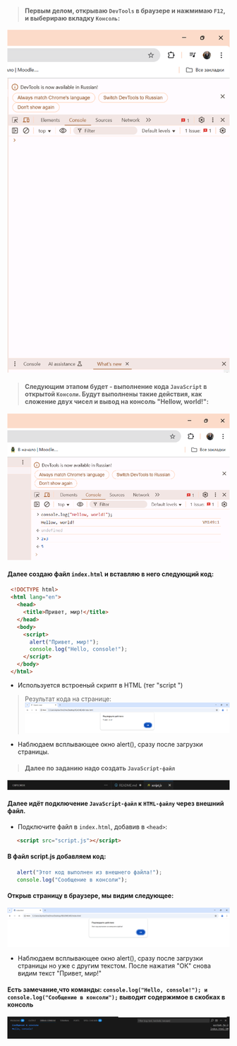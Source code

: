 >#### Первым делом, открываю  `DevTools` в браузере и нажмимаю `F12`, и выберираю вкладку `Консоль`:
![](Images/consol.png)


>#### Следующим этапом будет - выполнение кода `JavaScript` в открытой `Консоли`. Будут выполнены такие действия, как сложение двух чисел и вывод на консоль "Hellow, world!":
![](Images/FIRST.png)


#### Далее создаю файл `index.html` и вставляю в него следующий код:
  ```html
   <!DOCTYPE html>
   <html lang="en">
     <head>
       <title>Привет, мир!</title>
     </head>
     <body>
       <script>
         alert("Привет, мир!");
         console.log("Hello, console!");
       </script>
     </body>
   </html>
   ```
   - Используется  встроеный скрипт в HTML (тег "script ")

>Результат кода на странице:
![](Images/second.png)

- Наблюдаем всплывающее окно alert(), сразу после загрузки страницы.


>#### Далее по заданию надо создать `JavaScript-файл`
![](Images/js.png)


#### Далее идёт подключение `JavaScript-файл` к `HTML-файлу` через внешний файл. 
- Подключите файл в `index.html`, добавив в `<head>`:
```html
   <script src="script.js"></script>
```
#### В файл script.js добавляем код:
```javascript
   alert("Этот код выполнен из внешнего файла!");
   console.log("Сообщение в консоли");
```
#### Открыв страницу в браузере, мы видим следующее:
![](Images/third.png)
- Наблюдаем всплывающее окно alert(), сразу после загрузки страницы но уже с другим текстом. После нажатия "ОК" снова видим текст "Привет, мир!"

#### Есть замечание,что команды: `console.log("Hello, console!"); и console.log("Сообщение в консоли");` выводит содержимое в скобках в консоль

![](Images/print.png)

